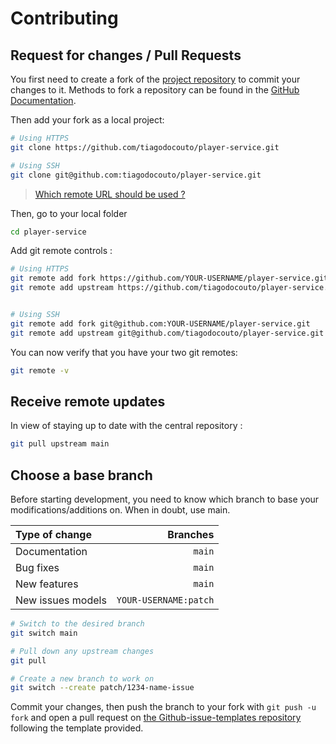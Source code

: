 # Contributing

## Request for changes / Pull Requests

You first need to create a fork of the [project repository](https://github.com/tiagodocouto/player-service)
to commit your changes to it. Methods to fork a repository can be found
in the [GitHub Documentation](https://docs.github.com/en/get-started/quickstart/fork-a-repo).

Then add your fork as a local project:

```sh
# Using HTTPS
git clone https://github.com/tiagodocouto/player-service.git

# Using SSH
git clone git@github.com:tiagodocouto/player-service.git
```

> [Which remote URL should be used ?](https://docs.github.com/en/get-started/getting-started-with-git/about-remote-repositories)

Then, go to your local folder

```sh
cd player-service
```

Add git remote controls :

```sh
# Using HTTPS
git remote add fork https://github.com/YOUR-USERNAME/player-service.git
git remote add upstream https://github.com/tiagodocouto/player-service.git


# Using SSH
git remote add fork git@github.com:YOUR-USERNAME/player-service.git
git remote add upstream git@github.com/tiagodocouto/player-service.git
```

You can now verify that you have your two git remotes:

```sh
git remote -v
```

## Receive remote updates

In view of staying up to date with the central repository :

```sh
git pull upstream main
```

## Choose a base branch

Before starting development, you need to know which branch to base your
modifications/additions on. When in doubt, use main.

| Type of change    |              Branches |
|:------------------|----------------------:|
| Documentation     |                `main` |
| Bug fixes         |                `main` |
| New features      |                `main` |
| New issues models | `YOUR-USERNAME:patch` |

```sh
# Switch to the desired branch
git switch main

# Pull down any upstream changes
git pull

# Create a new branch to work on
git switch --create patch/1234-name-issue
```

Commit your changes, then push the branch to your fork with `git push -u fork`
and open a pull request on [the Github-issue-templates repository](https://github.com/tiagodocouto/player-service/)
following the template provided.